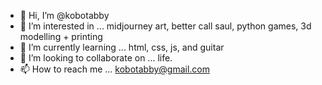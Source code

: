 - 👋 Hi, I’m @kobotabby
- 👀 I’m interested in ... midjourney art, better call saul, python games, 3d modelling + printing
- 🌱 I’m currently learning ... html, css, js, and guitar
- 💞️ I’m looking to collaborate on ... life.
- 📫 How to reach me ... kobotabby@gmail.com

<!---
kobotabby/kobotabby is a ✨ special ✨ repository because its `README.md` (this file) appears on your GitHub profile.
You can click the Preview link to take a look at your changes.
--->
